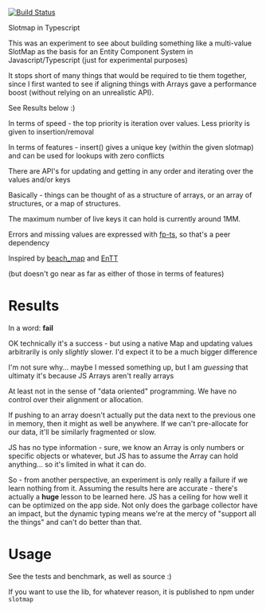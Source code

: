 [![Build Status](https://travis-ci.org/dakom/slotmap.svg?branch=master)](https://travis-ci.org/dakom/slotmap)

Slotmap in Typescript

This was an experiment to see about building something like a multi-value SlotMap as the basis for an Entity Component System in Javascript/Typescript (just for experimental purposes)

It stops short of many things that would be required to tie them together, since I first wanted to see if aligning things with Arrays gave a performance boost (without relying on an unrealistic API).

See Results below :)

In terms of speed - the top priority is iteration over values. Less priority is given to insertion/removal

In terms of features - insert() gives a unique key (within the given slotmap) and can be used for lookups with zero conflicts

There are API's for updating and getting in any order and iterating over the values and/or keys

Basically - things can be thought of as a structure of arrays, or an array of structures, or a map of structures.

The maximum number of live keys it can hold is currently around 1MM.

Errors and missing values are expressed with [fp-ts](https://github.com/gcanti/fp-ts), so that's a peer dependency

Inspired by [beach_map](https://github.com/leudz/beach_map) and [EnTT](https://github.com/skypjack/entt)

(but doesn't go near as far as either of those in terms of features)

# Results

In a word: **fail**

OK technically it's a success - but using a native Map and updating values arbitrarily is only _slightly_ slower. I'd expect it to be a much bigger difference

I'm not sure why... maybe I messed something up, but I am _guessing_ that ultimaty it's because JS Arrays aren't really arrays

At least not in the sense of "data oriented" programming. We have no control over their alignment or allocation.

If pushing to an array doesn't actually put the data next to the previous one in memory, then it might as well be anywhere. If we can't pre-allocate for our data, it'll be similarly fragmented or slow.

JS has no type information - sure, we know an Array is only numbers or specific objects or whatever, but JS has to assume the Array can hold anything... so it's limited in what it can do.

So - from another perspective, an experiment is only really a failure if we learn nothing from it. Assuming the results here are accurate - there's actually a **huge** lesson to be learned here. JS has a ceiling for how well it can be optimized on the app side. Not only does the garbage collector have an impact, but the dynamic typing means we're at the mercy of "support all the things" and can't do better than that. 

# Usage

See the tests and benchmark, as well as source :)

If you want to use the lib, for whatever reason, it is published to npm under `slotmap`
